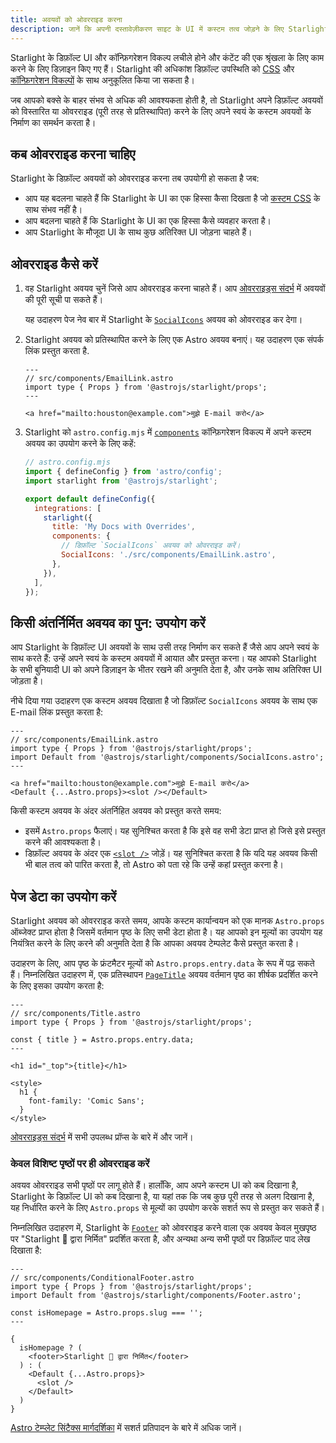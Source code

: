 ```yaml
---
title: अवयवों को ओवरराइड करना
description: जानें कि अपनी दस्तावेज़ीकरण साइट के UI में कस्टम तत्व जोड़ने के लिए Starlight के अंतर्निहित अवयवों को कैसे ओवरराइड करें।
---
```


Starlight के डिफ़ॉल्ट UI और कॉन्फ़िगरेशन विकल्प लचीले होने और कंटेंट की एक श्रृंखला के लिए काम करने के लिए डिज़ाइन किए गए हैं। Starlight की अधिकांश डिफ़ॉल्ट उपस्थिति को [CSS](/hi/guides/css-and-tailwind/) और [कॉन्फ़िगरेशन विकल्पों](/hi/guides/customization/) के साथ अनुकूलित किया जा सकता है।

जब आपको बक्से के बाहर संभव से अधिक की आवश्यकता होती है, तो Starlight अपने डिफ़ॉल्ट अवयवों को विस्तारित या ओवरराइड (पूरी तरह से प्रतिस्थापित) करने के लिए अपने स्वयं के कस्टम अवयवों के निर्माण का समर्थन करता है।

## कब ओवरराइड करना चाहिए

Starlight के डिफ़ॉल्ट अवयवों को ओवरराइड करना तब उपयोगी हो सकता है जब:

- आप यह बदलना चाहते हैं कि Starlight के UI का एक हिस्सा कैसा दिखता है जो [कस्टम CSS](/hi/guides/css-and-tailwind/) के साथ संभव नहीं है।
- आप बदलना चाहते हैं कि Starlight के UI का एक हिस्सा कैसे व्यवहार करता है।
- आप Starlight के मौजूदा UI के साथ कुछ अतिरिक्त UI जोड़ना चाहते हैं।

## ओवरराइड कैसे करें

1. वह Starlight अवयव चुनें जिसे आप ओवरराइड करना चाहते हैं।
   आप [ओवरराइड्स संदर्भ](/hi/reference/overrides/) में अवयवों की पूरी सूची पा सकते हैं।

   यह उदाहरण पेज नेव बार में Starlight के [`SocialIcons`](/hi/reference/overrides/#socialicons) अवयव को ओवरराइड कर देगा।

2. Starlight अवयव को प्रतिस्थापित करने के लिए एक Astro अवयव बनाएं।
   यह उदाहरण एक संपर्क लिंक प्रस्तुत करता है.

   ```astro
   ---
   // src/components/EmailLink.astro
   import type { Props } from '@astrojs/starlight/props';
   ---

   <a href="mailto:houston@example.com">मुझे E-mail करो</a>
   ```

3. Starlight को `astro.config.mjs` में [`components`](/hi/reference/configuration/#components) कॉन्फ़िगरेशन विकल्प में अपने कस्टम अवयव का उपयोग करने के लिए कहें:

   ```js {9-12}
   // astro.config.mjs
   import { defineConfig } from 'astro/config';
   import starlight from '@astrojs/starlight';

   export default defineConfig({
     integrations: [
       starlight({
         title: 'My Docs with Overrides',
         components: {
           // डिफ़ॉल्ट `SocialIcons` अवयव को ओवरराइड करें।
           SocialIcons: './src/components/EmailLink.astro',
         },
       }),
     ],
   });
   ```

## किसी अंतर्निर्मित अवयव का पुन: उपयोग करें

आप Starlight के डिफ़ॉल्ट UI अवयवों के साथ उसी तरह निर्माण कर सकते हैं जैसे आप अपने स्वयं के साथ करते हैं: उन्हें अपने स्वयं के कस्टम अवयवों में आयात और प्रस्तुत करना। यह आपको Starlight के सभी बुनियादी UI को अपने डिज़ाइन के भीतर रखने की अनुमति देता है, और उनके साथ अतिरिक्त UI जोड़ता है।

नीचे दिया गया उदाहरण एक कस्टम अवयव दिखाता है जो डिफ़ॉल्ट `SocialIcons` अवयव के साथ एक E-mail लिंक प्रस्तुत करता है:

```astro {4,8}
---
// src/components/EmailLink.astro
import type { Props } from '@astrojs/starlight/props';
import Default from '@astrojs/starlight/components/SocialIcons.astro';
---

<a href="mailto:houston@example.com">मुझे E-mail करो</a>
<Default {...Astro.props}><slot /></Default>
```

किसी कस्टम अवयव के अंदर अंतर्निहित अवयव को प्रस्तुत करते समय:

- इसमें `Astro.props` फैलाएं। यह सुनिश्चित करता है कि इसे वह सभी डेटा प्राप्त हो जिसे इसे प्रस्तुत करने की आवश्यकता है।
- डिफ़ॉल्ट अवयव के अंदर एक [`<slot />`](https://docs.astro.build/hi/core-concepts/astro-components/#slots) जोड़ें। यह सुनिश्चित करता है कि यदि यह अवयव किसी भी बाल तत्व को पारित करता है, तो Astro को पता रहे कि उन्हें कहां प्रस्तुत करना है।

## पेज डेटा का उपयोग करें

Starlight अवयव को ओवरराइड करते समय, आपके कस्टम कार्यान्वयन को एक मानक `Astro.props` ऑब्जेक्ट प्राप्त होता है जिसमें वर्तमान पृष्ठ के लिए सभी डेटा होता है।
यह आपको इन मूल्यों का उपयोग यह नियंत्रित करने के लिए करने की अनुमति देता है कि आपका अवयव टेम्पलेट कैसे प्रस्तुत करता है।

उदाहरण के लिए, आप पृष्ठ के फ्रंटमैटर मूल्यों को `Astro.props.entry.data` के रूप में पढ़ सकते हैं। निम्नलिखित उदाहरण में, एक प्रतिस्थापन [`PageTitle`](/hi/reference/overrides/#pagetitle) अवयव वर्तमान पृष्ठ का शीर्षक प्रदर्शित करने के लिए इसका उपयोग करता है:

```astro {5} "{title}"
---
// src/components/Title.astro
import type { Props } from '@astrojs/starlight/props';

const { title } = Astro.props.entry.data;
---

<h1 id="_top">{title}</h1>

<style>
  h1 {
    font-family: 'Comic Sans';
  }
</style>
```

[ओवरराइड्स संदर्भ](/hi/reference/route-data/) में सभी उपलब्ध प्रॉप्स के बारे में और जानें।

### केवल विशिष्ट पृष्ठों पर ही ओवरराइड करें

अवयव ओवरराइड सभी पृष्ठों पर लागू होते हैं। हालाँकि, आप अपने कस्टम UI को कब दिखाना है, Starlight के डिफ़ॉल्ट UI को कब दिखाना है, या यहां तक कि जब कुछ पूरी तरह से अलग दिखाना है, यह निर्धारित करने के लिए `Astro.props` से मूल्यों का उपयोग करके सशर्त रूप से प्रस्तुत कर सकते हैं।

निम्नलिखित उदाहरण में, Starlight के [`Footer`](/hi/reference/overrides/#footer-1) को ओवरराइड करने वाला एक अवयव केवल मुखपृष्ठ पर "Starlight 🌟 द्वारा निर्मित" प्रदर्शित करता है, और अन्यथा अन्य सभी पृष्ठों पर डिफ़ॉल्ट पाद लेख दिखाता है:

```astro
---
// src/components/ConditionalFooter.astro
import type { Props } from '@astrojs/starlight/props';
import Default from '@astrojs/starlight/components/Footer.astro';

const isHomepage = Astro.props.slug === '';
---

{
  isHomepage ? (
    <footer>Starlight 🌟 द्वारा निर्मित</footer>
  ) : (
    <Default {...Astro.props}>
      <slot />
    </Default>
  )
}
```

[Astro टेम्प्लेट सिंटैक्स मार्गदर्शिका](https://docs.astro.build/hi/core-concepts/astro-syntax/#dynamic-html) में सशर्त प्रतिपादन के बारे में अधिक जानें।
